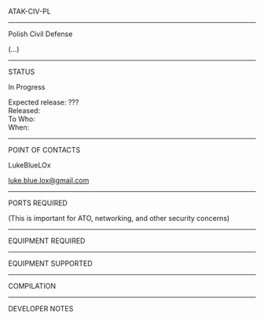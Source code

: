 ATAK-CIV-PL


_________________________________________________________________
Polish Civil Defense

(...)


_________________________________________________________________
STATUS

In Progress  

Expected release: ???  
Released:  
To Who:  
When:

_________________________________________________________________
POINT OF CONTACTS

LukeBlueLOx

luke.blue.lox@gmail.com

_________________________________________________________________
PORTS REQUIRED

(This is important for ATO, networking, and other security concerns)

_________________________________________________________________
EQUIPMENT REQUIRED

_________________________________________________________________
EQUIPMENT SUPPORTED

_________________________________________________________________
COMPILATION

_________________________________________________________________
DEVELOPER NOTES
